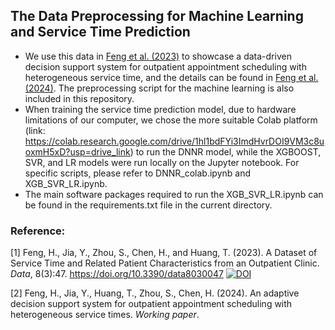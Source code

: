 ## The Data Preprocessing for Machine Learning and Service Time Prediction 
* We use this data in  [Feng et al. (2023)](#1)  to showcase a data-driven decision support system for outpatient appointment scheduling with heterogeneous service time, and the details can be found in [Feng et al. (2024)](#2). The preprocessing script for the machine learning is also included in this repository.
* When training the service time prediction model, due to hardware limitations of our computer, we chose the more suitable Colab platform (link: https://colab.research.google.com/drive/1hl1bdFYi3ImdHvrDOI9VM3c8uoxmH5xD?usp=drive_link) to run the DNNR model, while the XGBOOST, SVR, and LR models were run locally on the Jupyter notebook. For specific scripts, please refer to DNNR_colab.ipynb and XGB_SVR_LR.ipynb. 
* The main software packages required to run the XGB_SVR_LR.ipynb can be found in the requirements.txt file in the current directory.

### Reference:
<a id = "1"> [1] </a >Feng, H., Jia, Y., Zhou, S., Chen, H., and Huang, T. (2023). A Dataset of Service Time and Related Patient Characteristics from an Outpatient Clinic. *Data*, 8(3):47. https://doi.org/10.3390/data8030047  [![DOI](https://zenodo.org/badge/578618362.svg)](https://zenodo.org/badge/latestdoi/578618362)

<a id = "2"> [2] </a >Feng, H., Jia, Y., Huang, T., Zhou, S., Chen, H. (2024). An adaptive decision support system for outpatient appointment scheduling with heterogeneous service times. *Working paper*.

  

